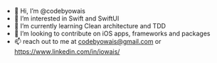 - 👋 Hi, I’m @codebyowais
- 👀 I’m interested in Swift and SwiftUI
- 🌱 I’m currently learning Clean architecture and TDD
- 💞️ I’m looking to contribute on iOS apps, frameworks and packages
- 📫 reach out to me at codebyowais@gmail.com or https://www.linkedin.com/in/iowais/

<!---
codebyowais/codebyowais is a ✨ special ✨ repository because its `README.md` (this file) appears on your GitHub profile.
You can click the Preview link to take a look at your changes.
--->
